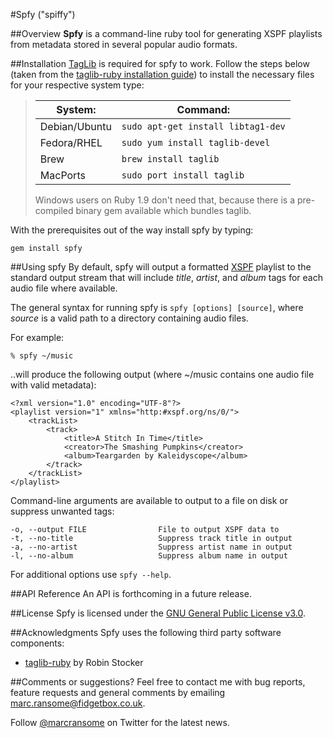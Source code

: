 #Spfy ("spiffy")

##Overview
**Spfy** is a command-line ruby tool for generating XSPF playlists from metadata stored in several popular audio formats.

##Installation
[TagLib](http://developer.kde.org/~wheeler/taglib.html) is required for spfy to work.  Follow the steps below (taken from the [taglib-ruby installation guide](http://robinst.github.com/taglib-ruby/)) to install the necessary files for your respective system type:

> | System:       |  Command:                          |
> |---------------|------------------------------------|
> | Debian/Ubuntu | `sudo apt-get install libtag1-dev` |
> | Fedora/RHEL   | `sudo yum install taglib-devel`    |
> | Brew          | `brew install taglib`              |
> | MacPorts      | `sudo port install taglib`         |
> 
> Windows users on Ruby 1.9 don't need that, because there is a pre-compiled binary gem available which bundles taglib.

With the prerequisites out of the way install spfy by typing:

	gem install spfy
	
##Using spfy
By default, spfy will output a formatted [XSPF](http://xspf.org/) playlist to the standard output stream that will include _title_, _artist_, and _album_ tags for each audio file where available.

The general syntax for running spfy is `spfy [options] [source]`, where _source_ is a valid path to a directory containing audio files.

For example:

	% spfy ~/music
	
..will produce the following output (where ~/music contains one audio file with valid metadata):

	<?xml version="1.0" encoding="UTF-8"?>
	<playlist version="1" xmlns="http:#xspf.org/ns/0/">
		<trackList>
			<track>
				<title>A Stitch In Time</title>
				<creator>The Smashing Pumpkins</creator>
				<album>Teargarden by Kaleidyscope</album>
			</track>
		</trackList>
	</playlist>
	
Command-line arguments are available to output to a file on disk or suppress unwanted tags:

    -o, --output FILE                File to output XSPF data to
    -t, --no-title                   Suppress track title in output
    -a, --no-artist                  Suppress artist name in output
    -l, --no-album                   Suppress album name in output

For additional options use `spfy --help`.

##API Reference
An API is forthcoming in a future release.

##License
Spfy is licensed under the [GNU General Public License v3.0](http://www.gnu.org/licenses/gpl.html).

##Acknowledgments
Spfy uses the following third party software components:
 
* [taglib-ruby](http://robinst.github.com/taglib-ruby/) by Robin Stocker

##Comments or suggestions?
Feel free to contact me with bug reports, feature requests and general comments by emailing [marc.ransome@fidgetbox.co.uk](marc.ransome@fidgetbox.co.uk).

Follow [@marcransome](http://www.twitter.com/marcransome) on Twitter for the latest news.
